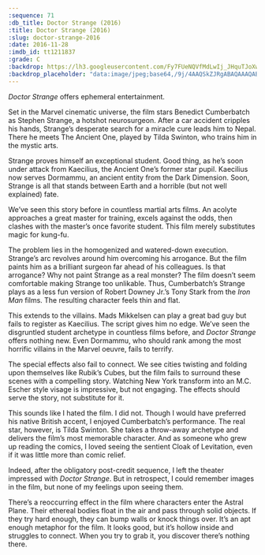 ```yaml
---
:sequence: 71
:db_title: Doctor Strange (2016)
:title: Doctor Strange (2016)
:slug: doctor-strange-2016
:date: 2016-11-28
:imdb_id: tt1211837
:grade: C
:backdrop: https://lh3.googleusercontent.com/Fy7FUeNQVfMdLwIj_JHquTJoXwp0DquRwvPVURemABSX3aw-9se2e0xZrv-idwOmD1gjJ8T39OCv=w1000-l75-rj
:backdrop_placeholder: "data:image/jpeg;base64,/9j/4AAQSkZJRgABAQAAAQABAAD/2wCEACgcHiMeGSgjISMtKygwPGRBPDc3PHtYXUlkkYCZlo+AjIqgtObDoKrarYqMyP/L2u71////m8H////6/+b9//gBKy0tMDU8djVBdvilgKX4+Pj47Pj4+Pj47Oz47Pjs7Pj4+Pj4+Pj4+Pjs7Pj4+Pj4+Oz4+Pj4+Ozs7Oz47Pj47P/AABEIAAsAFAMBIgACEQEDEQH/xAAYAAACAwAAAAAAAAAAAAAAAAAAAgEDBf/EAB0QAAICAQUAAAAAAAAAAAAAAAABAjEREjJBcYH/xAAUAQEAAAAAAAAAAAAAAAAAAAAB/8QAFREBAQAAAAAAAAAAAAAAAAAAAAH/2gAMAwEAAhEDEQA/AM6EXgV40UrJht8DmS7CFVLDdYAV2Ah//9k="
---
```


_Doctor Strange_ offers ephemeral entertainment.

Set in the Marvel cinematic universe, the film stars Benedict Cumberbatch as Stephen Strange, a hotshot neurosurgeon. After a car accident cripples his hands, Strange’s desperate search for a miracle cure leads him to Nepal. There he meets The Ancient One, played by Tilda Swinton, who trains him in the mystic arts.

Strange proves himself an exceptional student. Good thing, as he’s soon under attack from Kaecilius, the Ancient One’s former star pupil. Kaecilius now serves Dormammu, an ancient entity from the Dark Dimension. Soon, Strange is all that stands between Earth and a horrible (but not well explained) fate.

We’ve seen this story before in countless martial arts films. An acolyte approaches a great master for training, excels against the odds, then clashes with the master’s once favorite student. This film merely substitutes magic for kung-fu.

The problem lies in the homogenized and watered-down execution. Strange’s arc revolves around him overcoming his arrogance. But the film paints him as a brilliant surgeon far ahead of his colleagues. Is that arrogance? Why not paint Strange as a real monster? The film doesn’t seem comfortable making Strange too unlikable. Thus, Cumberbatch’s Strange plays as a less fun version of Robert Downey Jr.’s Tony Stark from the _Iron Man_ films. The resulting character feels thin and flat.

This extends to the villains. Mads Mikkelsen can play a great bad guy but fails to register as Kaecilius. The script gives him no edge. We’ve seen the disgruntled student archetype in countless films before, and _Doctor Strange_ offers nothing new. Even Dormammu, who should rank among the most horrific villains in the Marvel oeuvre, fails to terrify.

The special effects also fail to connect. We see cities twisting and folding upon themselves like Rubik’s Cubes, but the film fails to surround these scenes with a compelling story. Watching New York transform into an M.C. Escher style visage is impressive, but not engaging. The effects should serve the story, not substitute for it.

This sounds like I hated the film. I did not. Though I would have preferred his native British accent, I enjoyed Cumberbatch’s performance. The real star, however, is Tilda Swinton. She takes a throw-away archetype and delivers the film’s most memorable character. And as someone who grew up reading the comics, I loved seeing the sentient Cloak of Levitation, even if it was little more than comic relief.

Indeed, after the obligatory post-credit sequence, I left the theater impressed with _Doctor Strange_. But in retrospect, I could remember images in the film, but none of my feelings upon seeing them.

There’s a reoccurring effect in the film where characters enter the Astral Plane. Their ethereal bodies float in the air and pass through solid objects. If they try hard enough, they can bump walls or knock things over. It’s an apt enough metaphor for the film. It looks good, but it’s hollow inside and struggles to connect. When you try to grab it, you discover there’s nothing there.